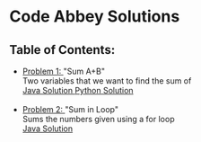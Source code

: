 # Code Abbey Solutions

<h2> Table of Contents: </h2>

<p>
  <ul>
    <li> <a href= "http://www.codeabbey.com/index/task_view/sum-of-two" target="_blank" > Problem 1: </a> "Sum A+B" <br>
          Two variables that we want to find the sum of <br>
         <a href= "https://www.github.com/meganroche/CodeAbbeySolutions/tree/master/Java/sum_a_b.java" target="_blank" > Java Solution </a> <a href= "https://www.github.com/meganroche/CodeAbbeySolutions/tree/master/Python/SumAB.py" target="_blank" > Python Solution </a> </li> <br>
    
   <li> <a href= "http://www.codeabbey.com/index/task_view/sum-in-loop" target="_blank" > Problem 2: </a> "Sum in Loop" <br>
          Sums the numbers given using a for loop <br>
         <a href= "https://www.github.com/meganroche/CodeAbbeySolutions/tree/master/Java/SumLoop.java" target="_blank" > Java Solution </a> </li> <br>
    
  </ul>
 </p>

